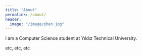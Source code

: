 ```yaml
---
title: "About"
permalink: /about/
header:
  image: "/image/phen.jpg"
---
```


I am a Computer Science student at Yıldız Technical University.

etc, etc, etc
